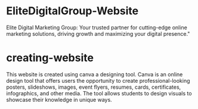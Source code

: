 # EliteDigitalGroup-Website
Elite Digital Marketing Group: Your trusted partner for cutting-edge online marketing solutions, driving growth and maximizing your digital presence." 

# creating-website
This website is created using canva a designing tool. 
Canva is an online design tool that offers users the opportunity to create professional-looking posters, slideshows, images, event flyers, resumes, cards, certificates, infographics, and other media. The tool allows students to design visuals to showcase their knowledge in unique ways.
